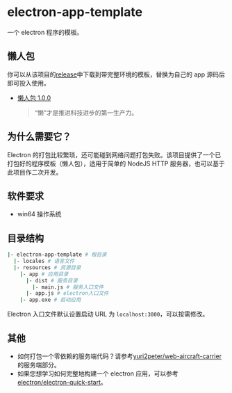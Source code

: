 # electron-app-template

一个 electron 程序的模板。

## 懒人包

你可以从该项目的[release](https://github.com/yuri2peter/electron-app-template/releases)中下载到带完整环境的模板，替换为自己的 app 源码后即可投入使用。

- [懒人包 1.0.0](https://github.com/yuri2peter/electron-app-template/releases/tag/1.0.0)
  > “懒”才是推进科技进步的第一生产力。

## 为什么需要它？

Electron 的打包比较繁琐，还可能碰到网络问题打包失败。该项目提供了一个已打包好的程序模板（懒人包），适用于简单的 NodeJS HTTP 服务器，也可以基于此项目作二次开发。

## 软件要求

- win64 操作系统

## 目录结构

```bash
|- electron-app-template # 根目录
  |- locales # 语言文件
  |- resources # 资源目录
    |- app # 应用目录
      |- dist # 服务目录
        |- main.js # 服务入口文件
      |- app.js # electron入口文件
    |- app.exe # 启动应用
```

Electron 入口文件默认设置启动 URL 为 `localhost:3000`，可以按需修改。

## 其他

- 如何打包一个零依赖的服务端代码？请参考[yuri2peter/web-aircraft-carrier](https://github.com/yuri2peter/web-aircraft-carrier)的服务端部分。
- 如果您想学习如何完整地构建一个 electron 应用，可以参考[electron/electron-quick-start](https://github.com/electron/electron-quick-start)。
